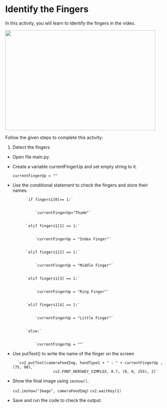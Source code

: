Identify the Fingers
=======================


In this activity, you will learn to Identify the fingers in the video.




<img src= "https://media.slid.es/uploads/1525749/images/10509613/ezgif.com-optimize.gif" width = "480" height = "320">




Follow the given steps to complete this activity:
1. Detect the fingers


* Open file main.py.


* Create a variable currentFingerUp and set empty string to it.


    `currentFingerUp = ""`
       
* Use the conditional statement to check the fingers and store their names.


            `if fingers1[0]== 1:`


                `currentFingerUp="Thumb"`


            `elif fingers1[1] == 1:`


                `currentFingerUp = "Index Finger"`


            `elif fingers1[2] == 1:`


                `currentFingerUp = "Middle Finger"`


            `elif fingers1[3] == 1:`


                `currentFingerUp = "Ring Finger"`


            `elif fingers1[4] == 1:`


                `currentFingerUp = "Little Finger"`


            `else:`


                `currentFingerUp = ""`


* Use putText() to write the name of the finger on the screen
     
        `cv2.putText(cameraFeedImg, handType1 + " : " + currentFingerUp , (75, 90),`
                        cv2.FONT_HERSHEY_SIMPLEX, 0.7, (0, 0, 255), 2)`


* Show the final image using `imshow()`.


    `cv2.imshow("Image", cameraFeedImg)`
    `cv2.waitKey(1)`
   
* Save and run the code to check the output.
